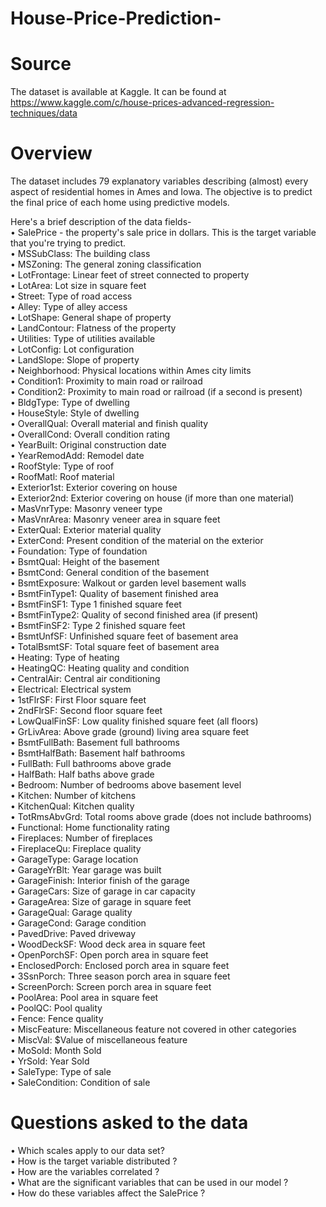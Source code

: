 # House-Price-Prediction-

# Source 
The dataset is available at Kaggle. It can be found at https://www.kaggle.com/c/house-prices-advanced-regression-techniques/data  

# Overview
The dataset includes 79 explanatory variables describing (almost) every aspect of residential homes in Ames and Iowa. The objective is to predict the final price of each home using predictive models.  

Here's a brief description of the data fields-  
•	SalePrice - the property's sale price in dollars. This is the target variable that you're trying to predict.  
•	MSSubClass: The building class  
•	MSZoning: The general zoning classification  
•	LotFrontage: Linear feet of street connected to property  
•	LotArea: Lot size in square feet  
•	Street: Type of road access  
•	Alley: Type of alley access  
•	LotShape: General shape of property  
•	LandContour: Flatness of the property  
•	Utilities: Type of utilities available  
•	LotConfig: Lot configuration  
•	LandSlope: Slope of property  
•	Neighborhood: Physical locations within Ames city limits  
•	Condition1: Proximity to main road or railroad  
•	Condition2: Proximity to main road or railroad (if a second is present)  
•	BldgType: Type of dwelling  
•	HouseStyle: Style of dwelling  
•	OverallQual: Overall material and finish quality  
•	OverallCond: Overall condition rating  
•	YearBuilt: Original construction date  
•	YearRemodAdd: Remodel date  
•	RoofStyle: Type of roof  
•	RoofMatl: Roof material  
•	Exterior1st: Exterior covering on house  
•	Exterior2nd: Exterior covering on house (if more than one material)  
•	MasVnrType: Masonry veneer type  
•	MasVnrArea: Masonry veneer area in square feet  
•	ExterQual: Exterior material quality  
•	ExterCond: Present condition of the material on the exterior  
•	Foundation: Type of foundation  
•	BsmtQual: Height of the basement  
•	BsmtCond: General condition of the basement  
•	BsmtExposure: Walkout or garden level basement walls  
•	BsmtFinType1: Quality of basement finished area  
•	BsmtFinSF1: Type 1 finished square feet   
•	BsmtFinType2: Quality of second finished area (if present)  
•	BsmtFinSF2: Type 2 finished square feet  
•	BsmtUnfSF: Unfinished square feet of basement area  
•	TotalBsmtSF: Total square feet of basement area  
•	Heating: Type of heating  
•	HeatingQC: Heating quality and condition  
•	CentralAir: Central air conditioning  
•	Electrical: Electrical system  
•	1stFlrSF: First Floor square feet  
•	2ndFlrSF: Second floor square feet  
•	LowQualFinSF: Low quality finished square feet (all floors)  
•	GrLivArea: Above grade (ground) living area square feet  
•	BsmtFullBath: Basement full bathrooms  
•	BsmtHalfBath: Basement half bathrooms  
•	FullBath: Full bathrooms above grade  
•	HalfBath: Half baths above grade  
•	Bedroom: Number of bedrooms above basement level  
•	Kitchen: Number of kitchens  
•	KitchenQual: Kitchen quality  
•	TotRmsAbvGrd: Total rooms above grade (does not include bathrooms)  
•	Functional: Home functionality rating  
•	Fireplaces: Number of fireplaces  
•	FireplaceQu: Fireplace quality  
•	GarageType: Garage location  
•	GarageYrBlt: Year garage was built  
•	GarageFinish: Interior finish of the garage  
•	GarageCars: Size of garage in car capacity  
•	GarageArea: Size of garage in square feet  
•	GarageQual: Garage quality  
•	GarageCond: Garage condition  
•	PavedDrive: Paved driveway  
•	WoodDeckSF: Wood deck area in square feet  
•	OpenPorchSF: Open porch area in square feet  
•	EnclosedPorch: Enclosed porch area in square feet  
•	3SsnPorch: Three season porch area in square feet  
•	ScreenPorch: Screen porch area in square feet  
•	PoolArea: Pool area in square feet  
•	PoolQC: Pool quality  
•	Fence: Fence quality  
•	MiscFeature: Miscellaneous feature not covered in other categories  
•	MiscVal: $Value of miscellaneous feature  
•	MoSold: Month Sold  
•	YrSold: Year Sold  
•	SaleType: Type of sale  
•	SaleCondition: Condition of sale  

# Questions asked to the data  

•	Which scales apply to our data set?  
• How is the target variable distributed ?    
• How are the variables correlated ?  
• What are the significant variables that can be used in our model ?    
• How do these variables affect the SalePrice ?  

